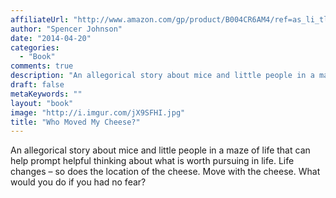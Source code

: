 ```yaml
---
affiliateUrl: "http://www.amazon.com/gp/product/B004CR6AM4/ref=as_li_tl?ie=UTF8&camp=1789&creative=390957&creativeASIN=B004CR6AM4&linkCode=as2&tag=jaktre-20&linkId=LLKKJ5Z4YZ6SIGLZ"
author: "Spencer Johnson"
date: "2014-04-20"
categories:
  - "Book"
comments: true
description: "An allegorical story about mice and little people in a maze of life that can help prompt helpful thinking about what is worth pursuing in life. Life c"
draft: false
metaKeywords: ""
layout: "book"
image: "http://i.imgur.com/jX9SFHI.jpg"
title: "Who Moved My Cheese?"
---
```


An allegorical story about mice and little people in a maze of life that can help prompt helpful thinking about what is worth pursuing in life. Life changes – so does the location of the cheese. Move with the cheese. What would you do if you had no fear?
